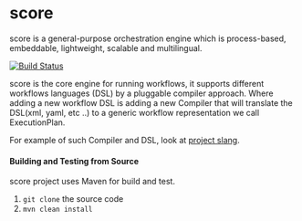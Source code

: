 score 
=====

score is a general-purpose orchestration engine which is process-based, embeddable, lightweight, scalable and multilingual.

[![Build Status](https://travis-ci.org/openscore/score.svg?branch=master)](https://travis-ci.org/openscore/score)


score is the core engine for running workflows, 
it supports different workflows  languages (DSL) by a pluggable compiler approach.
Where adding a new workflow DSL is adding a new Compiler that will translate the DSL(xml, yaml, etc ..) to a generic workflow representation we call ExecutionPlan.

For example of such Compiler and DSL, look at [project slang](https://github.com/openscore/score-language).

#### Building and Testing from Source

score project uses Maven for build and test.

1. ```git clone``` the source code
2. ```mvn clean install```
